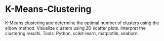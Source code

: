 # K-Means-Clustering
 K-Means clustering and determine the optimal number of clusters using the elbow method. Visualize clusters using 2D scatter plots. Interpret the clustering results. Tools: Python, scikit-learn, matplotlib, seaborn.
